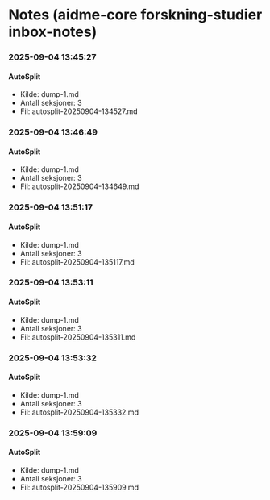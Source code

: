 # Notes (aidme-core forskning-studier inbox-notes)


### 2025-09-04 13:45:27
#### AutoSplit
- Kilde: dump-1.md
- Antall seksjoner: 3
- Fil: autosplit-20250904-134527.md




### 2025-09-04 13:46:49
#### AutoSplit
- Kilde: dump-1.md
- Antall seksjoner: 3
- Fil: autosplit-20250904-134649.md




### 2025-09-04 13:51:17
#### AutoSplit
- Kilde: dump-1.md
- Antall seksjoner: 3
- Fil: autosplit-20250904-135117.md




### 2025-09-04 13:53:11
#### AutoSplit
- Kilde: dump-1.md
- Antall seksjoner: 3
- Fil: autosplit-20250904-135311.md




### 2025-09-04 13:53:32
#### AutoSplit
- Kilde: dump-1.md
- Antall seksjoner: 3
- Fil: autosplit-20250904-135332.md




### 2025-09-04 13:59:09
#### AutoSplit
- Kilde: dump-1.md
- Antall seksjoner: 3
- Fil: autosplit-20250904-135909.md

